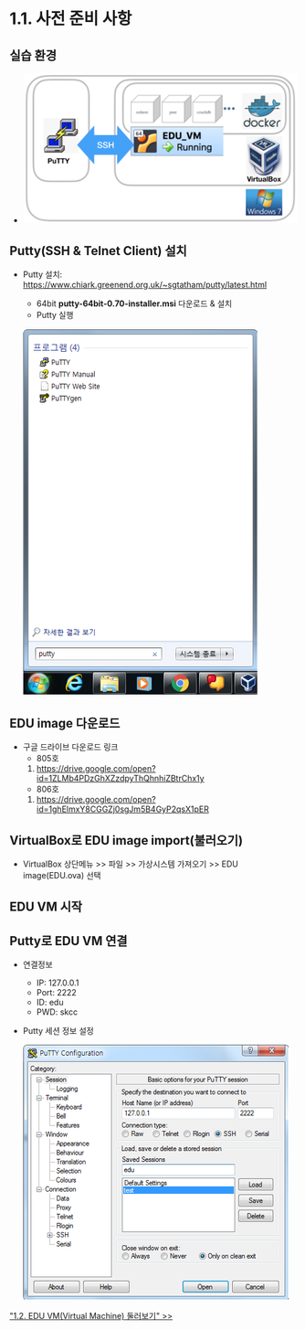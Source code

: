 # 1.1. 사전 준비 사항
## 실습 환경
- ![edu env](https://github.com/skblockedu/edu19/blob/master/images/eduenv.png)

## Putty(SSH & Telnet Client) 설치
- Putty 설치: https://www.chiark.greenend.org.uk/~sgtatham/putty/latest.html
   * 64bit **putty-64bit-0.70-installer.msi** 다운로드 & 설치
   * Putty 실행
   
   ![](https://github.com/skblockedu/edu19/blob/master/images/Putty%20run.png)
   

## EDU image 다운로드
  * 구글 드라이브 다운로드 링크
    - 805호 
     1. https://drive.google.com/open?id=1ZLMb4PDzGhXZzdpyThQhnhiZBtrChx1y
    - 806호
     1. https://drive.google.com/open?id=1ghElmxY8CGGZj0sgJm5B4GyP2qsX1pER

## VirtualBox로 EDU image import(불러오기)
- VirtualBox 상단메뉴 >> 파일 >> 가상시스템 가져오기 >> EDU image(EDU.ova) 선택

## EDU VM 시작

## Putty로 EDU VM 연결
- 연결정보
  - IP: 127.0.0.1  
  - Port: 2222
  - ID: edu
  - PWD: skcc
- Putty 세션 정보 설정

  ![Putty 터미널 설정](https://github.com/skblockedu/edu19/blob/master/images/Putty%20setting.png)


["1.2. EDU VM(Virtual Machine) 둘러보기" >>](https://github.com/skblockedu/edu19/blob/master/Session1_2.md)
